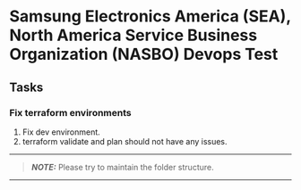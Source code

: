 # Samsung Electronics America (SEA), North America Service Business Organization (NASBO) Devops Test

## Tasks
### Fix terraform environments
1. Fix dev environment.
2. terraform validate and plan should not have any issues.


---
> **_NOTE:_**  Please try to maintain the folder structure.
---